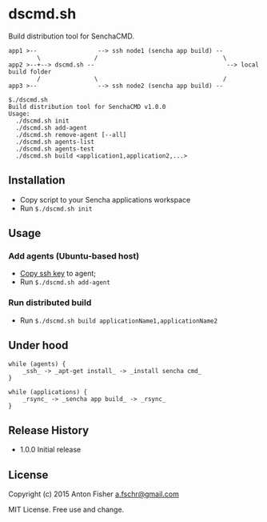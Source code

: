 # dscmd.sh

Build distribution tool for SenchaCMD.

```
app1 >--                 --> ssh node1 (sencha app build) --
        \               /                                   \
app2 >--+--> dscmd.sh --                                     --> local build folder
        /               \                                   /
app3 >--                 --> ssh node2 (sencha app build) --
```

```
$./dscmd.sh 
Build distribution tool for SenchaCMD v1.0.0
Usage:
  ./dscmd.sh init
  ./dscmd.sh add-agent
  ./dscmd.sh remove-agent [--all]
  ./dscmd.sh agents-list
  ./dscmd.sh agents-test
  ./dscmd.sh build <application1,application2,...>
```

## Installation

* Copy script to your Sencha applications workspace
* Run `$./dscmd.sh init`

## Usage

### Add agents (Ubuntu-based host)
* [Copy ssh key](https://www.digitalocean.com/community/tutorials/how-to-set-up-ssh-keys--2) to agent;
* Run `$./dscmd.sh add-agent`

### Run distributed build
* Run `$./dscmd.sh build applicationName1,applicationName2`

## Under hood
```
while (agents) {
    _ssh_ -> _apt-get install_ -> _install sencha cmd_
}

while (applications) {
    _rsync_ -> _sencha app build_ -> _rsync_
}
```

## Release History

* 1.0.0 Initial release

## License

Copyright (c) 2015 Anton Fisher <a.fschr@gmail.com>

MIT License. Free use and change.

